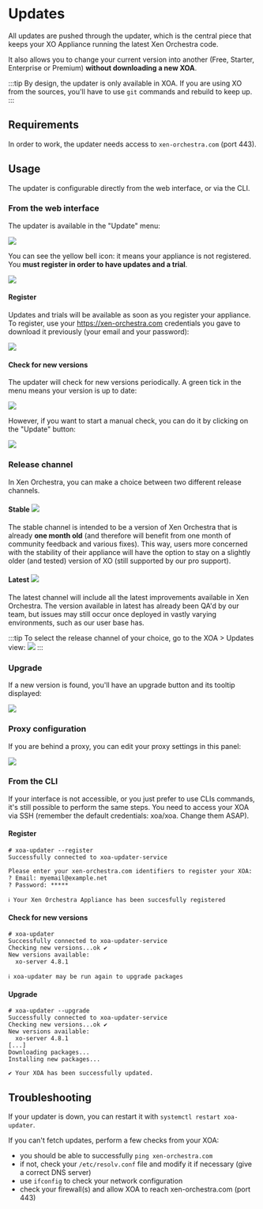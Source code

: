 # Updates

All updates are pushed through the updater, which is the central piece that keeps your XO Appliance running the latest Xen Orchestra code.

It also allows you to change your current version into another (Free, Starter, Enterprise or Premium) **without downloading a new XOA**.

:::tip
By design, the updater is only available in XOA. If you are using XO from the sources, you'll have to use `git` commands and rebuild to keep up.
:::

## Requirements

In order to work, the updater needs access to `xen-orchestra.com` (port 443).

## Usage

The updater is configurable directly from the web interface, or via the CLI.

### From the web interface

The updater is available in the "Update" menu:

![](./assets/xo5updatemenu.png)

You can see the yellow bell icon: it means your appliance is not registered. You **must register in order to have updates and a trial**.

![](./assets/xo5updatetooltip.png)

#### Register

Updates and trials will be available as soon as you register your appliance. To register, use your https://xen-orchestra.com credentials you gave to download it previously (your email and your password):

![](./assets/xo5register.png)

#### Check for new versions

The updater will check for new versions periodically. A green tick in the menu means your version is up to date:

![](./assets/xo5updatetooltipok.png)

However, if you want to start a manual check, you can do it by clicking on the "Update" button:

![](./assets/xo5updatebutton.png)

### Release channel

In Xen Orchestra, you can make a choice between two different release channels.

#### Stable ![](https://badgen.net/badge/channel/stable/green)

The stable channel is intended to be a version of Xen Orchestra that is already **one month old** (and therefore will benefit from one month of community feedback and various fixes). This way, users more concerned with the stability of their appliance will have the option to stay on a slightly older (and tested) version of XO (still supported by our pro support).

#### Latest ![](https://badgen.net/badge/channel/latest/yellow)

The latest channel will include all the latest improvements available in Xen Orchestra. The version available in latest has already been QA'd by our team, but issues may still occur once deployed in vastly varying environments, such as our user base has.

:::tip
To select the release channel of your choice, go to the XOA > Updates view:
![](./assets/release-channels.png)
:::

### Upgrade

If a new version is found, you'll have an upgrade button and its tooltip displayed:

![](./assets/xo5updatetooltipneedupdate.png)

### Proxy configuration

If you are behind a proxy, you can edit your proxy settings in this panel:

![](./assets/xo5proxysettings.png)

### From the CLI

If your interface is not accessible, or you just prefer to use CLIs commands, it's still possible to perform the same steps. You need to access your XOA via SSH (remember the default credentials: xoa/xoa. Change them ASAP).

#### Register

```
# xoa-updater --register
Successfully connected to xoa-updater-service

Please enter your xen-orchestra.com identifiers to register your XOA:
? Email: myemail@example.net
? Password: *****

ℹ Your Xen Orchestra Appliance has been succesfully registered
```

#### Check for new versions

```
# xoa-updater
Successfully connected to xoa-updater-service
Checking new versions...ok ✔
New versions available:
  xo-server 4.8.1

ℹ xoa-updater may be run again to upgrade packages

```

#### Upgrade

```
# xoa-updater --upgrade
Successfully connected to xoa-updater-service
Checking new versions...ok ✔
New versions available:
  xo-server 4.8.1
[...]
Downloading packages...
Installing new packages...

✔ Your XOA has been successfully updated.

```

## Troubleshooting

If your updater is down, you can restart it with `systemctl restart xoa-updater`.

If you can't fetch updates, perform a few checks from your XOA:

- you should be able to successfully `ping xen-orchestra.com`
- if not, check your `/etc/resolv.conf` file and modify it if necessary (give a correct DNS server)
- use `ifconfig` to check your network configuration
- check your firewall(s) and allow XOA to reach xen-orchestra.com (port 443)
